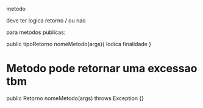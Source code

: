 metodo 

deve ter 
logica
retorno / ou nao

para metodos publicas:

public tipoRetorno nomeMetodo(args){
    lodica
    finalidade
}

# Metodo  pode retornar uma excessao tbm 

public Retorno nomeMetodo(args) throws Exception {}

